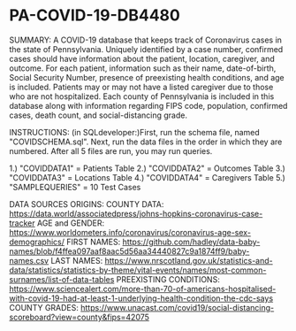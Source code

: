 # PA-COVID-19-DB4480
SUMMARY:
A COVID-19 database that keeps track of Coronavirus cases in the state of Pennsylvania. Uniquely identified by a case number, confirmed cases should have information about the patient, location, caregiver, and outcome. For each patient, information such as their name, date-of-birth, Social Security Number, presence of preexisting health conditions, and age is included. Patients may or may not have a listed caregiver due to those who are not hospitalized. Each county of Pennsylvania is included in this database along with information regarding FIPS code, population, confirmed cases, death count, and social-distancing grade.  

INSTRUCTIONS:
(in SQLdeveloper:)First, run the schema file, named "COVIDSCHEMA.sql". Next, run the data files in the order in which they are numbered.
After all 5 files are run, you may run queries.

1.) "COVIDDATA1" = Patients Table
2.) "COVIDDATA2" = Outcomes Table
3.) "COVIDDATA3" = Locations Table
4.) "COVIDDATA4" = Caregivers Table
5.) "SAMPLEQUERIES" = 10 Test Cases

DATA SOURCES ORIGINS:
COUNTY DATA: https://data.world/associatedpress/johns-hopkins-coronavirus-case-tracker 
AGE and GENDER: https://www.worldometers.info/coronavirus/coronavirus-age-sex-demographics/ 
FIRST NAMES: https://github.com/hadley/data-baby-names/blob/f4ffea097aaf8aac5d56aa34440827c9a1874ff9/baby-names.csv 
LAST NAMES: https://www.nrscotland.gov.uk/statistics-and-data/statistics/statistics-by-theme/vital-events/names/most-common-surnames/list-of-data-tables 
PREEXISTING CONDITIONS: https://www.sciencealert.com/more-than-70-of-americans-hospitalised-with-covid-19-had-at-least-1-underlying-health-condition-the-cdc-says 
COUNTY GRADES: https://www.unacast.com/covid19/social-distancing-scoreboard?view=county&fips=42075 

